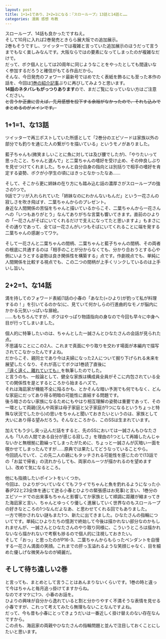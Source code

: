 ```yaml
---
layout: post
title: 1+1=1であり、2+2=1になる：『スローループ』13話と14話と……
categories: 漫画 感想 布教
---
```


スローループ、14話も良かったですねえ。  
そして10月に入れば2巻発売ときらら展大阪での追加展示。  
2巻もそうですし、ツイッターでは複雑と言っていた追加展示のほうだって言うまでもなく楽しみなんです。大阪ならではの要素になってしまったのが複雑なだけで。  
だって、ボク個人としては20周年に同じようなことをやったとしても間違いなく参加するだろうと確信がもてる作品だから。  
そんな、今日発売のフォワード最新号ではめでたく表紙を飾るにも至った本作の話を、今回は[1巻の紹介記事](/2019-03-12-comic/)ぶりに再びしてみようと思います。  
**14話のネタバレもがっつりあります**ので、まだご覧になっていない方はご注意ください。  
~~と言うか正直に言えば、先月感想を投下する余裕がなかったので、それも込みでまとめるのがメインです。~~

## 1+1=1、な13話

ツイッターで再三ポストしていた所感として「2巻分のエピソードは家族以外の部分でも釣りを通じた人の繋がりを描いている」というモノがありました。

藍子ちゃんも(微笑ましいことに魚に対しては及び腰でしたが)、「やりたいって思ったこと、ちゃんと選んで」と二葉ちゃんの嗜好を受け止め、その仲良しぶりを見せつけてくれました。ちゃんと自分自身の指向とは別括りで相手の嗜好を肯定する姿勢、ボクが小学生の頃にはきっとなかったなあ……

そして、そこから更に姉妹の在り方にも踏み込む話の濃厚さがスローループの強さの1つで。  
9話でフリが入れられていた「姉妹なのにわかんないもんだ」という一花さんの寂しさを吹き飛ばす、二葉ちゃんからのプレゼント。  
身近な人間関係の苦悩をちゃんと描いているからこそ、二葉ちゃんから一花さんへの「いつもありがとう」なんてありがちな言葉も響いてきます。直前のひよりの「一花さんがそばにいてくれるだけで支えになってたと思いますよ」もまさにその通りであって、全ては一花さんがいつもそばにいてくれることに端を発する二葉ちゃんの感謝ってワケ。

そして一花さんと二葉ちゃんの間柄、二葉ちゃんと藍子ちゃんの間柄、その両者の根底に共通するのは「相手のことが分からなくても、分かり合おうとする心や側にいようとする姿勢は良き関係性を構築する」点です。作劇視点でも、単純に人間関係を比較する視点でも、この二つの間柄が上手くリンクしているのは上手いし旨い。

## 2+2=1、な14話

満を持してのフォワード表紙(1話の小春の「あなた(=ひより)が釣って私が料理するの！」を引いてるのかな)に、見ていて何かしらの行進曲的なモノが脳内にかかる元気いっぱいな扉絵。  
……ももちろんですが、ボクはやっぱり物語指向の身なので今回も早々に中身へ目が行ってしまいました。

個人的に特筆したいのは、ちゃんとした一誠さんとひなたさんの会話が見られた点。  
不思議なことにこの2人、これまで真面にやり取りを交わす場面が本編内で描写されてこなかったんですよね。  
だからこそ、親同士であり今は夫婦になった2人について掘り下げられる未来を展望したくなり、それが高じてボクは1巻読了直後に[『遠く遠く、離れていても』](https://www.pixiv.net/novel/show.php?id=10884098)を執筆したのでした。  
と言うのも、一般論として、健全な家族は構成員全員がそこに内包されている全ての関係性を是とするところから始まるハズで。  
それは海凪家が機能不全に陥るかも、とかそんな暗い予測でも何でもなく、どんな家庭にだってあり得る明暗の可能性に直結する問題です。  
後ろ暗さのない家族になるためにもやはり相互理解の姿勢は重要であって、その一環として両親(況んや両家は母子家庭と父子家庭が1つになるというちょっと特殊な状況でしたから)の思いをちゃんと聞いておきたいというのは、家族として大いにあり得る望みだろう。そんなところから、このSSは生まれています。

加えてもう少し突っ込んだ話をすると、先のSSにおいては一誠さんもひなたさんも「1人の人間である自分が感じる寂しさ」を理由の1つとして再婚したんじゃないかと無根拠に勘繰ってしまったがために、ちょっと一誠さんが仄暗い一面を覗かせてしまったんですが……原典では果たしてどうなっていることやら。  
今回読んでいて、この先二人の親にもタッチされる可能性を感じたので(13話での「お盆で帰省」の流れからしても、両家のルーツが描かれるのを望めますし)、改めて気になるところ。

他にも指摘したいポイントをいくつか。  
今回は、ひよりがついていなくてもフライでちゃんと魚を釣れるようになった小春(P22と23全体を通じて迸る小春とひよりの緊張感はお見事)と言い、1巻分のエピソードでの出来事もちゃんと影響してか家族として順調に距離が縮まってきた海凪家と言い、ちゃんとゆっくり優しく進展していく世界なのもスローループの好きなところの1つなんだよなあ、と思わせてくれる回でもありました。  
一方で明かされない謎もまた1つ、新たに出てきました。ひなたさんの指輪についてです。単純にひよりたちの憶測で終始して今後は描かれない部分なのかもしれませんが、一誠さんとひなたさんのやり取り同様に、こういうところは描かれないなら描かれないで考察も捗るので個人的に注視しておきたい。  
そして「おっ」と思ったのがP16-3、二葉ちゃんからもらったペンダントを自慢する一花さん満面の笑顔。これまでの肝っ玉溢れるような笑顔じゃなく、目を細めた優しげな微笑みなのが綺麗だ。

## そして待ち遠しい2巻

と言っても、まとめとして言うことはあんまりないくらいです。1巻の時と違って今はちゃんと毎月追っ掛けてますからね。  
なのでオマケに1つ、小春のお話を。  
ひよりの興味が自分から逸れていると割と分かりやすく不満そうな表情を見せる小春ですが、これって考えてみたら無理もないことなんですよね。  
だって、今も昔も小春にとってきょうだいは一番近しく掛け替えのない存在なんですから。  
この点も、海凪家の両親やひなたさんの指輪問題と並んで注目しておくことにしたいと思います。
